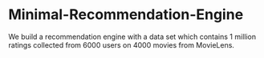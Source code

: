 # Minimal-Recommendation-Engine
We build a recommendation engine with a data set which contains 1 million ratings collected from 6000 users on 4000 movies from MovieLens.
